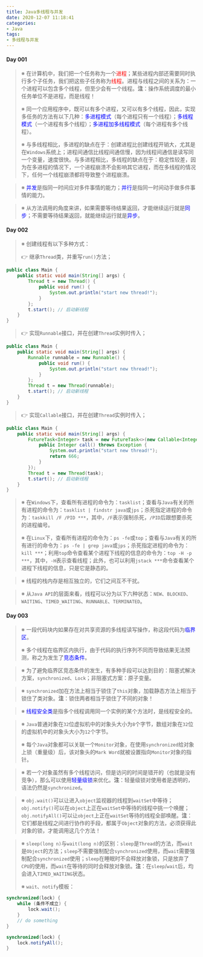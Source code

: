 ```yaml
---
title: Java多线程与并发
date: 2020-12-07 11:18:41
categories:
- Java
tags:
- 多线程与并发
---
```


#### Day 001

> <!-- Part 001 -->
>
> ※ 在计算机中，我们把一个任务称为一个<span style="color:red">进程</span>；某些进程内部还需要同时执行多个子任务，我们把这些子任务称为<span style="color:red">线程</span>。进程与线程之间的关系为：一个进程可以包含多个线程，但至少会有一个线程。**注**：操作系统调度的最小任务单位不是进程，而是线程！
>
> ※ 同一个应用程序中，既可以有多个进程，又可以有多个线程，因此，实现多任务的方法有以下几种：<span style="color:blue">多进程模式</span>（每个进程只有一个线程）；<span style="color:blue">多线程模式</span>（一个进程有多个线程）；<span style="color:blue">多进程加多线程模式</span>（每个进程有多个线程）。
>
> ※ 与多线程相比，多进程的缺点在于：创建进程比创建线程开销大，尤其是在`Windows`系统上；进程间通信比线程间通信慢，因为线程间通信是读写同一个变量，速度很快。与多进程相比，多线程的缺点在于：稳定性较差，因为在多进程的情况下，一个进程崩溃不会影响其它进程，而在多线程的情况下，任何一个线程崩溃都将导致整个进程崩溃。

> <!-- Part 002 -->
>
> ※ <span style="color:blue">并发</span>是指同一时间应对多件事情的能力；<span style="color:blue">并行</span>是指同一时间动手做多件事情的能力。

> <!-- Part 003 -->
>
> ※ 从方法调用的角度来讲，如果需要等待结果返回，才能继续运行就是<span style="color:blue">同步</span>；不需要等待结果返回，就能继续运行就是<span style="color:blue">异步</span>。

#### Day 002

> <!-- Part 001 -->
>
> ※ 创建线程有以下多种方式：
>
> 👉 继承`Thread`类，并重写`run()`方法；

```java
public class Main {
    public static void main(String[] args) {
        Thread t = new Thread() {
            public void run() {
                System.out.println("start new thread!");
            }
        };
        t.start(); // 启动新线程
    }
}
```

> 👉 实现`Runnable`接口，并在创建`Thread`实例时传入；

```java
public class Main {
    public static void main(String[] args) {
        Runnable runnable = new Runnable() {
            public void run() {
                System.out.println("start new thread!");
            }
        };
        Thread t = new Thread(runnable);
        t.start(); // 启动新线程
    }
}
```

> 👉 实现`Callable`接口，并在创建`Thread`实例时传入；

```java
public class Main {
    public static void main(String[] args) {
        FutureTask<Integer> task = new FutureTask<>(new Callable<Integer>() {
            public Integer call() throws Exception {
                System.out.println("start new thread!");
                return 666;
            }
        });
        Thread t = new Thread(task);
        t.start(); // 启动新线程
    }
}
```

> <!-- Part 002 -->
>
> ※ 在`Windows`下，查看所有进程的命令为：`tasklist`；查看与`Java`有关的所有进程的命令为：`tasklist | findstr java`或`jps`；杀死指定进程的命令为：`taskkill /F /PID ***`，其中，`/F`表示强制杀死，`/PID`后跟想要杀死的进程编号。
>
> ※ 在`Linux`下，查看所有进程的命令为：`ps -fe`或`top`；查看与`Java`有关的所有进行的命令为：`ps -fe | grep java`或`jps`；杀死指定进程的命令为：`kill ***`；利用`top`命令查看某个进程下线程的信息的命令为：`top -H -p ***`，其中，`-H`表示查看线程；此外，也可以利用`jstack ***`命令查看某个进程下线程的信息，只是它是静态的。

> <!-- Part 003 -->
>
> ※ 线程的栈内存是相互独立的，它们之间互不干扰。

> <!-- Part 004 -->
>
> ※ 从`Java API`的层面来看，线程可以分为以下六种状态：`NEW`、`BLOCKED`、`WAITING`、`TIMED_WAITING`、`RUNNABLE`、`TERMINATED`。

#### Day 003

> <!-- Part 001 -->
>
> ※ 一段代码块内如果存在对共享资源的多线程读写操作，称这段代码为<span style="color:blue">临界区</span>。
>
> ※ 多个线程在临界区内执行，由于代码的执行序列不同而导致结果无法预测，称之为发生了<span style="color:blue">竞态条件</span>。

> <!-- Part 002 -->
>
> ※ 为了避免临界区竞态条件的发生，有多种手段可以达到目的：阻塞式解决方案，`synchronized`、`Lock`；非阻塞式方案：原子变量。

> <!-- Part 003 -->
>
> ※ `synchronized`加在方法上相当于锁住了`this`对象，加载静态方法上相当于锁住了类对象。**注**：锁住两者相当于锁住了不同的对象！

> <!-- Part 004 -->
>
> ※ <span style="color:blue">线程安全类</span>是指多个线程调用同一个实例的某个方法时，是线程安全的。

> <!-- Part 005 -->
>
> ※ `Java`普通对象在`32`位虚拟机中的对象头大小为`8`个字节，数组对象在`32`位的虚拟机中的对象头大小为`12`个字节。
>
> ※ 每个`Java`对象都可以关联一个`Monitor`对象，在使用`synchronized`给对象上锁（重量级）后，该对象头的`Mark Word`就被设置指向`Monitor`对象的指针。

> <!-- Part 006 -->
>
> ※ 若一个对象虽然有多个线程访问，但是访问的时间是错开的（也就是没有竞争），那么可以使用<span style="color:blue">轻量级锁</span>来优化。**注**：轻量级锁对使用者是透明的，语法仍然是`synchronized`。

> <!-- Part 007 -->
>
> ※ `obj.wait()`可以让进入`object`监视器的线程到`waitSet`中等待；`obj.notify()`可以在`object`上正在`waitSet`中等待的线程中挑一个唤醒；`obj.notifyAll()`可以让`object`上正在`waitSet`等待的线程全部唤醒。**注**：它们都是线程之间进行协作的手段，都属于`Object`对象的方法，必须获得此对象的锁，才能调用这几个方法！

> <!-- Part 008 -->
>
> ※ `sleep(long n)`与`wait(long n)`的区别：`sleep`是`Thread`的方法，而`wait`是`Object`的方法；`sleep`不需要强制配合`synchronized`使用，而`wait`需要强制配合`synchronized`使用；`sleep`在睡眠时不会释放对象锁，只是放弃了`CPU`的使用，而`wait`在等待的同时会释放对象锁。**注**：在`sleep`/`wait`后，均会进入`TIMED_WAITING`状态。
>
> ※ `wait`、`notify`模板：

```java
synchronized(lock) {
    while (条件不成立) {
        lock.wait();
    }
    // do something
}

synchronized(lock) {
    lock.notifyAll();
}
```

